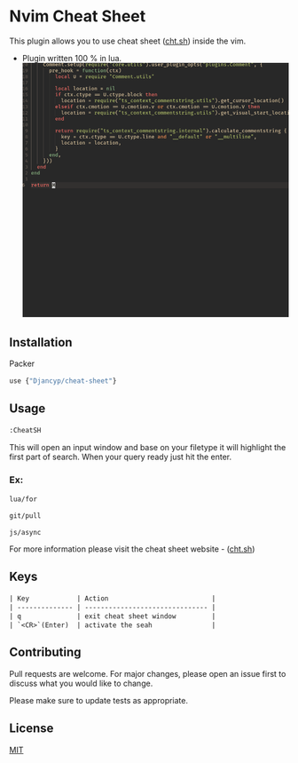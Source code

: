 # Nvim Cheat Sheet

This plugin allows you to use cheat sheet ([cht.sh](https://cht.sh/)) inside the vim.

- Plugin written  100 % in lua. 
![](https://github.com/Djancyp/cheat-sheet/blob/main/images/cheat-sheet.gif)

## Installation

Packer

```bash
use {"Djancyp/cheat-sheet"}
```

## Usage

```bash
:CheatSH
```
This will open an input window and base on your filetype it will highlight the first part of search. When your query ready just hit the enter.
### Ex:
```
lua/for
```
```
git/pull
```
```
js/async
```
For more information please visit the cheat sheet website -  ([cht.sh](https://cht.sh/))

## Keys
```
| Key            | Action                          |
| -------------- | ------------------------------- |
| q              | exit cheat sheet window         |
| `<CR>`(Enter)  | activate the seah               |
```

## Contributing
Pull requests are welcome. For major changes, please open an issue first to discuss what you would like to change.

Please make sure to update tests as appropriate.

## License
[MIT](https://choosealicense.com/licenses/mit/)
